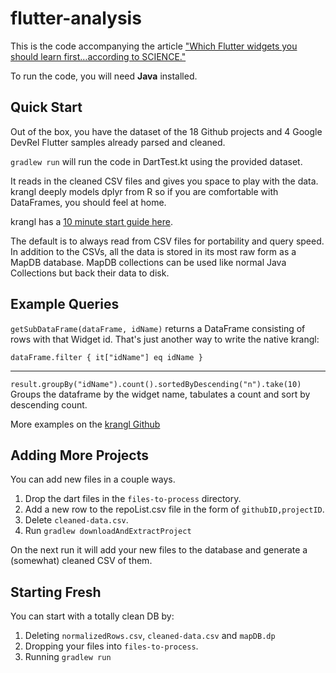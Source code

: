 # flutter-analysis

This is the code accompanying the article 
["Which Flutter widgets you should learn first…according to SCIENCE."](https://medium.com/@ecspike/which-flutter-widgets-you-should-learn-first-according-to-science-a92079358866)

To run the code, you will need **Java** installed.

## Quick Start
Out of the box, you have the dataset of the 18 Github projects and 4 Google DevRel Flutter samples already 
parsed and cleaned.

```gradlew run``` will run the code in DartTest.kt using the provided dataset.

It reads in the cleaned CSV files and gives you space to play with the data. krangl deeply models dplyr from R so 
if you are comfortable with DataFrames, you should feel at home.

krangl has a [10 minute start guide here](https://krangl.gitbook.io/docs/getting-started/10_minutes).

The default is to always read from CSV files for portability and query speed. In addition to the CSVs, all the data is stored in its most raw 
form as a MapDB database. MapDB collections can be used like normal Java Collections but back their data to disk.

## Example Queries

```getSubDataFrame(dataFrame, idName)``` returns a DataFrame consisting of rows with that Widget id. 
That's just another way to write the native krangl: 

```dataFrame.filter { it["idName"] eq idName }```
<hr>

```result.groupBy("idName").count().sortedByDescending("n").take(10)```
Groups the dataframe by the widget name, tabulates a count and sort by descending count.

More examples on the [krangl Github](https://github.com/holgerbrandl/krangl/blob/master/README.md)

## Adding More Projects

You can add new files in a couple ways.

1. Drop the dart files in the `files-to-process` directory.
2. Add a new row to the repoList.csv file in the form of ```githubID,projectID```.
3. Delete ```cleaned-data.csv```. 
4. Run ```gradlew downloadAndExtractProject```

On the next run it will add your new files to the database and generate a (somewhat) cleaned CSV of them.

## Starting Fresh

You can start with a totally clean DB by:
 1. Deleting ```normalizedRows.csv```, ```cleaned-data.csv``` and ```mapDB.dp```
 2. Dropping your files into ```files-to-process```.
 3. Running ```gradlew run```